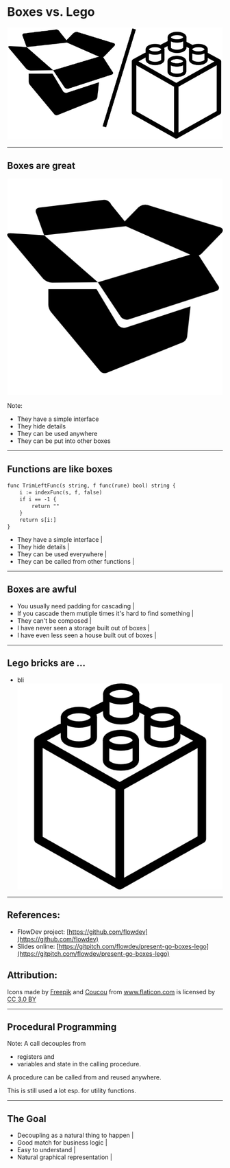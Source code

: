 # Boxes vs. Lego

![Box vs. Lego](assets/boxVsLego.png)

---
## Boxes are great

![Box](assets/box.png)

Note:
- They have a simple interface
- They hide details
- They can be used anywhere
- They can be put into other boxes

---
## Functions are like boxes

```
func TrimLeftFunc(s string, f func(rune) bool) string {
	i := indexFunc(s, f, false)
	if i == -1 {
		return ""
	}
	return s[i:]
}
```

- They have a simple interface |
- They hide details |
- They can be used everywhere |
- They can be called from other functions |

---
## Boxes are awful

- You usually need padding for cascading |
- If you cascade them mutiple times it's hard to find something |
- They can't be composed |
- I have never seen a storage built out of boxes |
- I have even less seen a house built out of boxes |

---
## Lego bricks are ...

- bli ![Lego brick](assets/lego.png)

---
## References:

- FlowDev project: [https://github.com/flowdev](https://github.com/flowdev)
- Slides online: [https://gitpitch.com/flowdev/present-go-boxes-lego](https://gitpitch.com/flowdev/present-go-boxes-lego)

## Attribution:

<div>Icons made by <a href="http://www.freepik.com" title="Freepik">Freepik</a> and <a href="https://www.flaticon.com/authors/coucou" title="Coucou">Coucou</a> from <a href="https://www.flaticon.com/" title="Flaticon">www.flaticon.com</a> is licensed by <a href="http://creativecommons.org/licenses/by/3.0/" title="Creative Commons BY 3.0" target="_blank">CC 3.0 BY</a></div>

---

## Procedural Programming

Note:
A call decouples from
- registers and
- variables and state in the calling procedure.

A procedure can be called from and reused anywhere.

This is still used a lot esp. for utility functions.

---

## The Goal

- Decoupling as a natural thing to happen |
- Good match for business logic           |
- Easy to understand                      |
- Natural graphical representation        |

